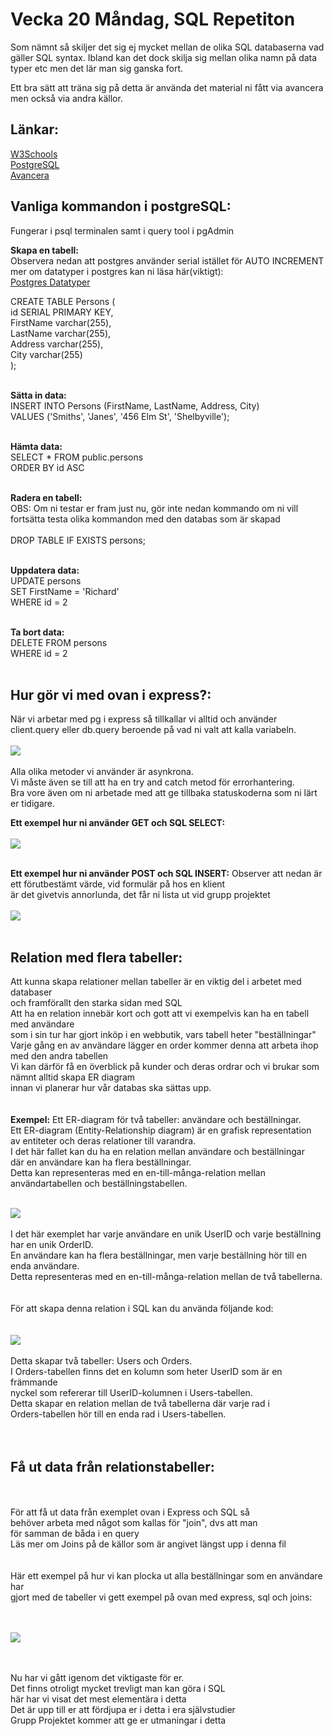 # Vecka 20 Måndag, SQL Repetiton

Som nämnt så skiljer det sig ej mycket mellan de olika SQL databaserna vad gäller SQL syntax.
Ibland kan det dock skilja sig mellan olika namn på data typer etc men det lär man sig ganska fort.

Ett bra sätt att träna sig på detta är använda det material ni fått via avancera men också via andra källor.

## Länkar:

[W3Schools](https://www.w3schools.com/mysql/default.asp)
</br>
[PostgreSQL](https://www.postgresqltutorial.com/)
</br>
[Avancera](https://avancera.app/courses/4b4f84f4-66dd-4c67-9170-6b312c4c2d1f/3da32729-c91d-4e00-915e-8910e418f4ae)

## Vanliga kommandon i postgreSQL:
Fungerar i psql terminalen samt i query tool i pgAdmin
</br>

**Skapa en tabell:**
</br>
Observera nedan att postgres använder serial istället för AUTO INCREMENT
mer om datatyper i postgres kan ni läsa här(viktigt):</br>
[Postgres Datatyper](https://www.postgresqltutorial.com/postgresql-tutorial/postgresql-user-defined-data-types/)
</br>

CREATE TABLE Persons (</br>
  id SERIAL PRIMARY KEY,</br>
  FirstName varchar(255),</br>
  LastName varchar(255),</br>
  Address varchar(255),</br>
  City varchar(255)</br>
);</br>
</br>

**Sätta in data:**
</br>
INSERT INTO Persons (FirstName, LastName, Address, City)</br>
VALUES ('Smiths', 'Janes', '456 Elm St', 'Shelbyville');</br>
</br>

**Hämta data:**
</br>
SELECT * FROM public.persons</br>
ORDER BY id ASC </br>
</br>

**Radera en tabell:**</br>
OBS: Om ni testar er fram just nu, gör inte nedan kommando om ni vill</br>
fortsätta testa olika kommandon med den databas som är skapad</br>
</br>
DROP TABLE IF EXISTS persons;</br>
</br>

**Uppdatera data:**
</br>
UPDATE persons</br>
SET FirstName = 'Richard'</br>
WHERE id = 2</br>
</br>

**Ta bort data:**
</br>
DELETE FROM persons</br>
WHERE id = 2</br>
</br>

## Hur gör vi med ovan i express?:
När vi arbetar med pg i express så tillkallar vi alltid och använder client.query eller db.query beroende på vad ni valt att kalla variabeln.
</br>
</br>
![](/img/express1.png)
</br>
</br>
Alla olika metoder vi använder är asynkrona.</br>
Vi måste även se till att ha en try and catch metod för errorhantering.</br>
Bra vore även om ni arbetade med att ge tillbaka statuskoderna som ni lärt er tidigare.

**Ett exempel hur ni använder GET och SQL SELECT:**
</br>
</br>
![](/img/express2.png)
</br>
</br>

**Ett exempel hur ni använder POST och SQL INSERT:**
Observer att nedan är ett förutbestämt värde, vid formulär på hos en klient</br>
är det givetvis annorlunda, det får ni lista ut vid grupp projektet
</br>
</br>
![](/img/express3.png)
</br>
</br>

## Relation med flera tabeller:
Att kunna skapa relationer mellan tabeller är en viktig del i arbetet med databaser</br>
och framförallt den starka sidan med SQL</br>
Att ha en relation innebär kort och gott att vi exempelvis kan ha en tabell med användare</br>
som i sin tur har gjort inköp i en webbutik, vars tabell heter "beställningar"</br>
Varje gång en av användare lägger en order kommer denna att arbeta ihop med den andra tabellen</br>
Vi kan därför få en överblick på kunder och deras ordrar och vi brukar som nämnt alltid skapa ER diagram</br>
innan vi planerar hur vår databas ska sättas upp.</br>
</br>
</br>
**Exempel:**
Ett ER-diagram för två tabeller: användare och beställningar.</br>
Ett ER-diagram (Entity-Relationship diagram) är en grafisk representation</br>
av entiteter och deras relationer till varandra. </br>
I det här fallet kan du ha en relation mellan användare och beställningar </br>
där en användare kan ha flera beställningar. </br>
Detta kan representeras med en en-till-många-relation mellan </br>
användartabellen och beställningstabellen.
</br>
</br>

![](/img/express4.png)
</br>
</br>
I det här exemplet har varje användare en unik UserID och varje beställning har en unik OrderID. </br>
En användare kan ha flera beställningar, men varje beställning hör till en enda användare.</br>
Detta representeras med en en-till-många-relation mellan de två tabellerna.</br>
</br>
</br>
För att skapa denna relation i SQL kan du använda följande kod:</br>
</br>
</br>
![](/img/express5.png)
</br>
</br>
Detta skapar två tabeller: Users och Orders. </br>
I Orders-tabellen finns det en kolumn som heter UserID som är en främmande </br>nyckel som refererar till UserID-kolumnen i Users-tabellen. </br>
Detta skapar en relation mellan de två tabellerna där varje rad i </br>Orders-tabellen hör till en enda rad i Users-tabellen.</br>
</br>
</br>

## Få ut data från relationstabeller:
</br>
</br>
För att få ut data från exemplet ovan i Express och SQL så </br>
behöver arbeta med något som kallas för "join", dvs att man</br>
för samman de båda i en query</br>
Läs mer om Joins på de källor som är angivet längst upp i denna fil</br>
</br>
</br>
Här ett exempel på hur vi kan plocka ut alla beställningar som en användare har</br>
 gjort med de tabeller vi gett exempel på ovan med express, sql och joins:</br>
 </br>
 </br>

![](/img/express6.png)

</br>
</br>
Nu har vi gått igenom det viktigaste för er.</br>
Det finns otroligt mycket trevligt man kan göra i SQL</br>
här har vi visat det mest elementära i detta</br>
Det är upp till er att fördjupa er i detta i era självstudier</br>
Grupp Projektet kommer att ge er utmaningar i detta</br>
